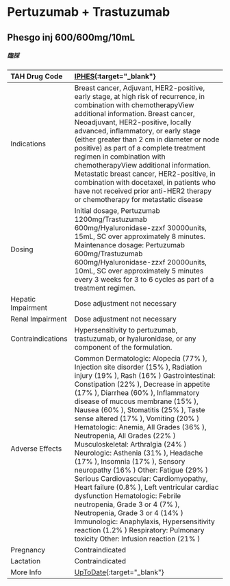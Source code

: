 # Pertuzumab + Trastuzumab

## Phesgo inj 600/600mg/10mL

##### 臨採

| TAH Drug Code      | [IPHES](https://www.tahsda.org.tw/drugs/hissearch.php?drug_code=IPHES){:target="_blank"}                                                                                                                                                                                                                                                                                                                                                                                                                                                                                                                                                                                                                                                                                                                                                                                      |
|:-------------------|:------------------------------------------------------------------------------------------------------------------------------------------------------------------------------------------------------------------------------------------------------------------------------------------------------------------------------------------------------------------------------------------------------------------------------------------------------------------------------------------------------------------------------------------------------------------------------------------------------------------------------------------------------------------------------------------------------------------------------------------------------------------------------------------------------------------------------------------------------------------------------|
| Indications        | Breast cancer, Adjuvant, HER2-positive, early stage, at high risk of recurrence, in combination with chemotherapyView additional information. Breast cancer, Neoadjuvant, HER2-positive, locally advanced, inflammatory, or early stage (either greater than 2 cm in diameter or node positive) as part of a complete treatment regimen in combination with chemotherapyView additional information. Metastatic breast cancer, HER2-positive, in combination with docetaxel, in patients who have not received prior anti-HER2 therapy or chemotherapy for metastatic disease                                                                                                                                                                                                                                                                                                 |
| Dosing             | Initial dosage, Pertuzumab 1200mg/Trastuzumab 600mg/Hyaluronidase-zzxf 30000units, 15mL, SC over approximately 8 minutes. Maintenance dosage: Pertuzumab 600mg/Trastuzumab 600mg/Hyaluronidase-zzxf 20000units, 10mL, SC over approximately 5 minutes every 3 weeks for 3 to 6 cycles as part of a treatment regimen.                                                                                                                                                                                                                                                                                                                                                                                                                                                                                                                                                         |
| Hepatic Impairment | Dose adjustment not necessary                                                                                                                                                                                                                                                                                                                                                                                                                                                                                                                                                                                                                                                                                                                                                                                                                                                 |
| Renal Impairment   | Dose adjustment not necessary                                                                                                                                                                                                                                                                                                                                                                                                                                                                                                                                                                                                                                                                                                                                                                                                                                                 |
| Contraindications  | Hypersensitivity to pertuzumab, trastuzumab, or hyaluronidase, or any component of the formulation.                                                                                                                                                                                                                                                                                                                                                                                                                                                                                                                                                                                                                                                                                                                                                                           |
| Adverse Effects    | Common Dermatologic: Alopecia (77% ), Injection site disorder (15% ), Radiation injury (19% ), Rash (16% ) Gastrointestinal: Constipation (22% ), Decrease in appetite (17% ), Diarrhea (60% ), Inflammatory disease of mucous membrane (15% ), Nausea (60% ), Stomatitis (25% ), Taste sense altered (17% ), Vomiting (20% ) Hematologic: Anemia, All Grades (36% ), Neutropenia, All Grades (22% ) Musculoskeletal: Arthralgia (24% ) Neurologic: Asthenia (31% ), Headache (17% ), Insomnia (17% ), Sensory neuropathy (16% ) Other: Fatigue (29% ) Serious Cardiovascular: Cardiomyopathy, Heart failure (0.8% ), Left ventricular cardiac dysfunction Hematologic: Febrile neutropenia, Grade 3 or 4 (7% ), Neutropenia, Grade 3 or 4 (14% ) Immunologic: Anaphylaxis, Hypersensitivity reaction (1.2% ) Respiratory: Pulmonary toxicity Other: Infusion reaction (21% ) |
| Pregnancy          | Contraindicated                                                                                                                                                                                                                                                                                                                                                                                                                                                                                                                                                                                                                                                                                                                                                                                                                                                               |
| Lactation          | Contraindicated                                                                                                                                                                                                                                                                                                                                                                                                                                                                                                                                                                                                                                                                                                                                                                                                                                                               |
| More Info          | [UpToDate](https://www.uptodate.com/contents/pertuzumab-and-trastuzumab-drug-information){:target="_blank"}                                                                                                                                                                                                                                                                                                                                                                                                                                                                                                                                                                                                                                                                                                                                                                   |

